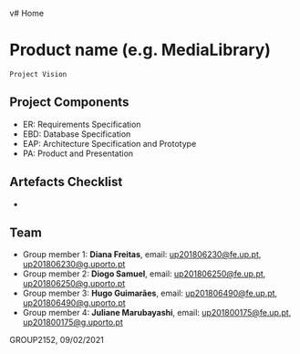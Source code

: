 v# Home 

# Product name (e.g. MediaLibrary)
```
Project Vision
```

## Project Components 
- ER: Requirements Specification
- EBD: Database Specification
- EAP: Architecture Specification and Prototype
- PA: Product and Presentation

## Artefacts Checklist
- 
## Team 
- Group member 1: __Diana Freitas__, email: up201806230@fe.up.pt, up201806230@g.uporto.pt  
- Group member 2: __Diogo Samuel__, email: up201806250@fe.up.pt, up201806250@g.uporto.pt  
- Group member 3: __Hugo Guimarães__, email: up201806490@fe.up.pt, up201806490@g.uporto.pt  
- Group member 4: __Juliane Marubayashi__, email: up201800175@fe.up.pt, up201800175@g.uporto.pt  

GROUP2152, 09/02/2021   
 
